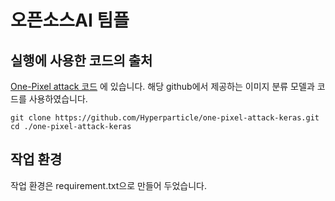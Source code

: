 # 오픈소스AI 팀플 




## 실행에 사용한 코드의 출처
[One-Pixel attack 코드](https://github.com/Hyperparticle/one-pixel-attack-keras.git) 에 있습니다.
해당 github에서 제공하는 이미지 분류 모델과 코드를 사용하였습니다.

```
git clone https://github.com/Hyperparticle/one-pixel-attack-keras.git
cd ./one-pixel-attack-keras
```

## 작업 환경
작업 환경은 requirement.txt으로 만들어 두었습니다.



